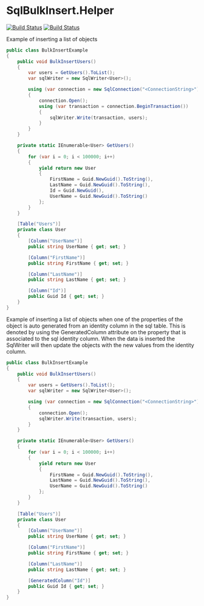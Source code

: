 # SqlBulkInsert.Helper


[![Build Status](http://gbach.net:8080/job/SqlBulkInsert/badge/icon)](http://gbach.net:8080/job/SqlBulkInsert)
[![Build Status](http://gbach.net:8080/buildStatus/icon?job=SqlBulkInsert)](http://gbach.net:8080/job/SqlBulkInsert)

Example of inserting a list of objects 
```csharp
public class BulkInsertExample
{
	public void BulkInsertUsers()
	{
		var users = GetUsers().ToList();
		var sqlWriter = new SqlWriter<User>();

		using (var connection = new SqlConnection("<ConnectionString>"))
		{
			connection.Open();
			using (var transaction = connection.BeginTransaction())
			{
				sqlWriter.Write(transaction, users);
			}
		}
	}

	private static IEnumerable<User> GetUsers()
	{
		for (var i = 0; i < 100000; i++)
		{
			yield return new User
			{
				FirstName = Guid.NewGuid().ToString(),
				LastName = Guid.NewGuid().ToString(),
				Id = Guid.NewGuid(),
				UserName = Guid.NewGuid().ToString()
			};
		}
	}

	[Table("Users")]
	private class User
	{
		[Column("UserName")]
		public string UserName { get; set; }

		[Column("FirstName")]
		public string FirstName { get; set; }

		[Column("LastName")]
		public string LastName { get; set; }

		[Column("Id")]
		public Guid Id { get; set; }
	}
}
```

Example of inserting a list of objects when one of the properties of the object is auto generated from an identity column in the sql table. This is denoted by using the GeneratedColumn attribute on the property that is associated to the sql identity column. When the data is inserted the SqlWriter will then update the objects with the new values from the identity column.
```csharp
public class BulkInsertExample
{
	public void BulkInsertUsers()
	{
		var users = GetUsers().ToList();
		var sqlWriter = new SqlWriter<User>();

		using (var connection = new SqlConnection("<ConnectionString>"))
		{
			connection.Open();
			sqlWriter.Write(transaction, users);
		}
	}

	private static IEnumerable<User> GetUsers()
	{
		for (var i = 0; i < 100000; i++)
		{
			yield return new User
			{
				FirstName = Guid.NewGuid().ToString(),
				LastName = Guid.NewGuid().ToString(),
				UserName = Guid.NewGuid().ToString()
			};
		}
	}

	[Table("Users")]
	private class User
	{
		[Column("UserName")]
		public string UserName { get; set; }

		[Column("FirstName")]
		public string FirstName { get; set; }

		[Column("LastName")]
		public string LastName { get; set; }

		[GeneratedColumn("Id")]
		public Guid Id { get; set; }
	}
}
```
